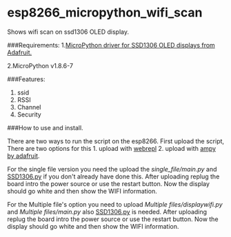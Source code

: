 # esp8266_micropython_wifi_scan
Shows wifi scan on ssd1306 OLED display.

###Requirements:
  1.[MicroPython driver for SSD1306 OLED displays from Adafruit.](https://github.com/adafruit/micropython-adafruit-ssd1306)

  2.MicroPython v1.8.6-7

###Features:
  1. ssid
  2. RSSI
  3. Channel
  4. Security

###How to use and install.

There are two ways to run the script on the esp8266.
  First upload the script, There are two options for this
    1. upload with [webrepl](http://micropython.org/webrepl/?)
    2. upload with [ampy by adafruit](https://github.com/adafruit/ampy).

For the single file version you need the upload the <i>single_file/main.py</i> and [SSD1306.py](https://github.com/adafruit/micropython-adafruit-ssd1306/blob/master/ssd1306.py)
    if you don't already have done this. After uploading replug the board intro the
    power source or use the restart button. Now the display should go white and then show the WIFI information.

For the Multiple file's option you need to upload <i>Multiple files/displaywifi.py</i> and <i>Multiple files/main.py
</i> also [SSD1306.py](https://github.com/adafruit/micropython-adafruit-ssd1306/blob/master/ssd1306.py)
  is needed. After uploading replug the board intro the power source or use the restart button.
  Now the display should go white and then show the WIFI information.
